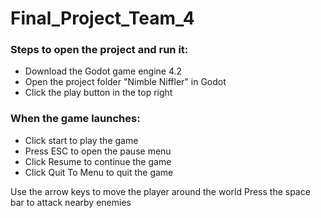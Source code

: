 # Final_Project_Team_4

### Steps to open the project and run it:
- Download the Godot game engine 4.2
- Open the project folder "Nimble Niffler" in Godot
- Click the play button in the top right

### When the game launches:
- Click start to play the game
- Press ESC to open the pause menu
- Click Resume to continue the game
- Click Quit To Menu to quit the game

Use the arrow keys to move the player around the world
Press the space bar to attack nearby enemies
